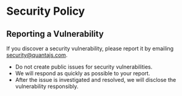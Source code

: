 # Security Policy

## Reporting a Vulnerability

If you discover a security vulnerability, please report it by emailing security@quantajs.com.

- Do not create public issues for security vulnerabilities.
- We will respond as quickly as possible to your report.
- After the issue is investigated and resolved, we will disclose the vulnerability responsibly. 
